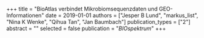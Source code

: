 +++
title = "BioAtlas verbindet Mikrobiomsequenzdaten und GEO-Informationen"
date = 2019-01-01
authors = ["Jesper B Lund", "markus_list", "Nina K Wenke", "Qihua Tan", "Jan Baumbach"]
publication_types = ["2"]
abstract = ""
selected = false
publication = "*BIOspektrum*"
+++

